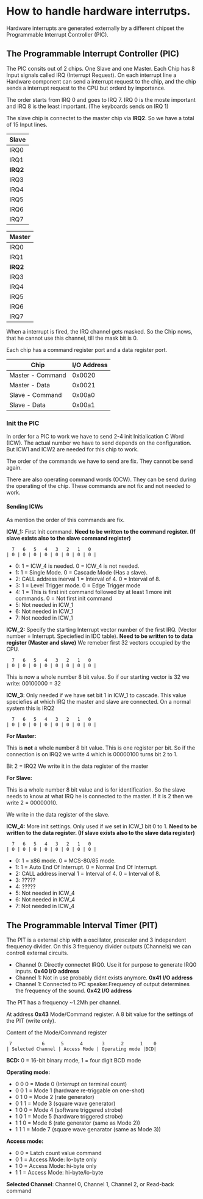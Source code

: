 # How to handle hardware interrutps.
Hardware interrupts are generated externally by a different chipset the Programmable Interrupt Controller (PIC).
## The Programmable Interrupt Controller (PIC)
The PIC consits out of 2 chips. One Slave and one Master. Each Chip has 8 Input signals called IRQ (Interrupt Request). On each interrupt line a Hardware component can send a interrupt request to the chip, and the chip sends a interrupt request to the CPU but orderd by importance. 

The order starts from IRQ 0 and goes to  IRQ 7. IRQ 0 is the moste important and IRQ 8 is the least important. (The keyboards sends on IRQ 1)

The slave chip is connectet to the master chip via **IRQ2**. So we have a total of 15 Input lines.

| Slave | 
| ------ |
| IRQ0 |
| IRQ1 |
| **IRQ2** |
| IRQ3 |
| IRQ4 |
| IRQ5 |
| IRQ6 |
| IRQ7 |

| Master | 
| ------ |
| IRQ0 |
| IRQ1 |
| **IRQ2** |
| IRQ3 |
| IRQ4 |
| IRQ5 |
| IRQ6 |
| IRQ7 |


When a interrupt is fired, the IRQ channel gets masked. So the Chip nows, that he cannot use this channel, till the mask bit is 0.


Each chip has a command register port and a data register port.

| Chip | I/O Address |
| ------ | ------ |
| Master - Command | 0x0020 |
| Master - Data | 0x0021 |
| Slave - Command | 0x00a0 |
| Slave - Data | 0x00a1 |

### Init the PIC
In order for a PIC to work we have to send 2-4 init Initialication C Word (ICW). The actual number we have to send depends on the configuration. But ICW1 and ICW2 are needed for this chip to work.


The order of the commands we have to send are fix. They cannot be send again.


There are also operating command words (OCW). They can be send during the operating of the chip. These commands are not fix and not needed to work.


#### Sending ICWs
As mention the order of this commands are fix.

**ICW_1:**
First Init command.
**Need to be written to the command register. (If slave exists also to the slave command register)**
```
  7   6   5   4   3   2   1   0
| 0 | 0 | 0 | 0 | 0 | 0 | 0 | 0 |
```
- 0: 1 = ICW_4 is needed. 0 = ICW_4 is not needed.
- 1: 1 = Single Mode. 0 = Cascade Mode (Has a slave).
- 2: CALL address inerval 1 = Interval of 4. 0 = Interval of 8.
- 3: 1 = Level Trigger mode. 0 = Edge Trigger mode
- 4: 1 = This is first init command followed by at least 1 more init commands. 0 = Not first init command
- 5: Not needed in ICW_1
- 6: Not needed in ICW_1
- 7: Not needed in ICW_1



**ICW_2:**
Specify the starting Interrupt vector number of the first IRQ. (Vector number = Interrupt. Speciefied in IDC table). 
**Need to be written to to data register (Master and slave)**
We remeber first 32 vectors occupied by the CPU.
```
  7   6   5   4   3   2   1   0
| 0 | 0 | 0 | 0 | 0 | 0 | 0 | 0 |
```
This is now a whole number 8 bit value. So if our starting vector is 32 we write: 00100000 = 32 



**ICW_3**:
Only needed if we have set bit 1 in ICW_1 to cascade. This value speciefies at which IRQ the master and slave are connected. On a normal system this is IRQ2
```
  7   6   5   4   3   2   1   0
| 0 | 0 | 0 | 0 | 0 | 0 | 0 | 0 |
```
**For Master:**

This is **not** a whole number 8 bit value. This is one register per bit.
So if the connection is on IRQ2 we write 4 which is 00000100 turns bit 2 to 1.

Bit 2 = IRQ2
We write it in the data register of the master


**For Slave:**

This is a whole number 8 bit value and is for identification. So the slave needs to know at what IRQ he is connected to the master. If it is 2 then we write 2 = 00000010.

We write in the data register of the slave.



**ICW_4:**
More init settings. Only used if we set in ICW_1 bit 0 to 1.
 **Need to be written to the data register. (If slave exists also to the slave data register)**
```
  7   6   5   4   3   2   1   0
| 0 | 0 | 0 | 0 | 0 | 0 | 0 | 0 |
```
- 0: 1 = x86 mode. 0 = MCS-80/85 mode.
- 1: 1 = Auto End Of Interrupt. 0 = Normal End Of Interrupt.
- 2: CALL address inerval 1 = Interval of 4. 0 = Interval of 8.
- 3: ?????
- 4: ?????
- 5: Not needed in ICW_4
- 6: Not needed in ICW_4
- 7: Not needed in ICW_4

## The Programmable Interval Timer (PIT)
The PIT is a external chip with a oscillator, prescaler and 3 independent frequency divider.
On this 3 frequency divider outputs (Channels) we can controll external circuits.
- Channel 0: Directly connectet IRQ0. Use it for purpose to generate IRQ0 inputs. **0x40 I/O address**
- Channel 1: Not in use probably didnt exists anymore. **0x41 I/O address**
- Channel 1: Connected to PC speaker.Frequency of output determines the frequency of the sound. **0x42 I/O address**

The PIT has a frequency ~1.2Mh per channel.

At address **0x43** Mode/Command register. A 8 bit value for the settings of the PIT (write only).


Content of the Mode/Command register
```
 7           6      5      4       3      2      1    0
| Selected Channel | Access Mode | Operating mode |BCD|
```

**BCD:** 0 = 16-bit binary mode, 1 = four digit BCD mode

**Operating mode:**
- 0 0 0 = Mode 0 (Interrupt on terminal count)
- 0 0 1 = Mode 1 (hardware re-triggable on one-shot)
- 0 1 0 = Mode 2 (rate generator)
- 0 1 1 = Mode 3 (square wave generator)
- 1 0 0 = Mode 4 (software triggered strobe)
- 1 0 1 = Mode 5 (hardware triggered strobe)
- 1 1 0 = Mode 6 (rate generator (same as Mode 2))
- 1 1 1 = Mode 7 (square wave genarator (same as Mode 3))

**Access mode:**
- 0 0 = Latch count value command
- 0 1 = Access Mode: lo-byte only
- 1 0 = Access Mode: hi-byte only
- 1 1 = Access Mode: hi-byte/lo-byte

**Selected Channel**: Channel 0, Channel 1, Channel 2, or Read-back command





